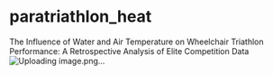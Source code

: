 # paratriathlon_heat
The Influence of Water and Air Temperature on Wheelchair Triathlon Performance: A Retrospective Analysis of Elite Competition Data![Uploading image.png…]()
